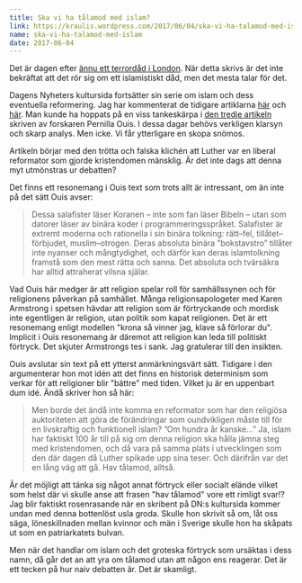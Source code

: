 ```yaml
---
title: Ska vi ha tålamod med islam?
link: https://kraulis.wordpress.com/2017/06/04/ska-vi-ha-talamod-med-islam/
name: ska-vi-ha-talamod-med-islam
date: 2017-06-04
---
```

Det är dagen efter [ännu ett terrordåd i London](http://www.bbc.com/news/uk-40148737). När detta skrivs är det inte bekräftat att det rör sig om ett islamistiskt dåd, men det mesta talar för det.

Dagens Nyheters kultursida fortsätter sin serie om islam och dess eventuella reformering. Jag har kommenterat de tidigare artiklarna [här](/posts/) och [här](/posts/). Man kunde ha hoppats på en viss tankeskärpa i [den tredje artikeln](http://www.dn.se/kultur-noje/kulturdebatt/pernilla-ouis-kvinnorna-staller-de-nya-och-ratta-fragorna-inom-islam/) skriven av forskaren Pernilla Ouis. I dessa dagar behövs verkligen klarsyn och skarp analys. Men icke. Vi får ytterligare en skopa snömos.

Artikeln börjar med den trötta och falska klichén att Luther var en liberal reformator som gjorde kristendomen mänsklig. Är det inte dags att denna myt utmönstras ur debatten?

Det finns ett resonemang i Ouis text som trots allt är intressant, om än inte på det sätt Ouis avser:

> Dessa salafister läser Koranen – inte som fan läser Bibeln – utan som datorer läser av binära koder i programmeringsspråket. Salafister är extremt moderna och rationella i sin binära tolkning: rätt–fel, tillåtet–förbjudet, muslim–otrogen. Deras absoluta binära ”bokstavstro” tillåter inte nyanser och mångtydighet, och därför kan deras islamtolkning framstå som den mest rätta och sanna. Det absoluta och tvärsäkra har alltid attraherat vilsna själar.



Vad Ouis här medger är att religion spelar roll för samhällssynen och för religionens påverkan på samhället. Många religionsapologeter med Karen Armstrong i spetsen hävdar att religion som är förtryckande och mordisk inte egentligen är religion, utan politik som kapat religionen. Det är ett resonemang enligt modellen "krona så vinner jag, klave så förlorar du". Implicit i Ouis resonemang är däremot att religion kan leda till politiskt förtryck. Det skjuter Armstrongs tes i sank. Jag gratulerar till den insikten.

Ouis avslutar sin text på ett ytterst anmärkningsvärt sätt. Tidigare i den argumenterar hon mot idén att det finns en historisk determinism som verkar för att religioner blir "bättre" med tiden.  Vilket ju är en uppenbart dum idé. Ändå skriver hon så här:

> Men borde det ändå inte komma en reformator som har den religiösa auktoriteten att göra de förändringar som oundvikligen måste till för en livskraftig och funktionell islam? ”Om hundra år kanske…” Ja, islam har faktiskt 100 år till på sig om denna religion ska hålla jämna steg med kristendomen, och då vara på samma plats i utvecklingen som den där dagen då Luther spikade upp sina teser. Och därifrån var det en lång väg att gå. Hav tålamod, alltså.

Är det möjligt att tänka sig något annat förtryck eller socialt elände vilket som helst där vi skulle anse att frasen "hav tålamod" vore ett rimligt svar!? Jag blir faktiskt rosenrasande när en skribent på DN:s kultursida kommer undan med denna bottenlöst usla groda. Skulle hon skrivit så om, låt oss säga, löneskillnaden mellan kvinnor och män i Sverige skulle hon ha skåpats ut som en patriarkatets bulvan.

Men när det handlar om islam och det groteska förtryck som ursäktas i dess namn, då går det an att yra om tålamod utan att någon ens reagerar. Det är ett tecken på hur naiv debatten är. Det är skamligt.

